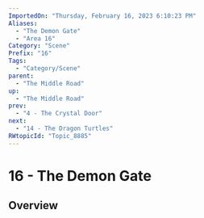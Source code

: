 ```yaml
---
ImportedOn: "Thursday, February 16, 2023 6:10:23 PM"
Aliases:
  - "The Demon Gate"
  - "Area 16"
Category: "Scene"
Prefix: "16"
Tags:
  - "Category/Scene"
parent:
  - "The Middle Road"
up:
  - "The Middle Road"
prev:
  - "4 - The Crystal Door"
next:
  - "14 - The Dragon Turtles"
RWtopicId: "Topic_8885"
---
```

# 16 - The Demon Gate
## Overview
